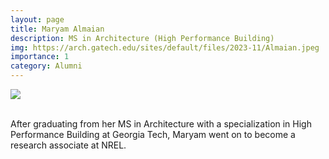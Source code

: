 ```yaml
---
layout: page
title: Maryam Almaian
description: MS in Architecture (High Performance Building)
img: https://arch.gatech.edu/sites/default/files/2023-11/Almaian.jpeg
importance: 1
category: Alumni
---
```


<div class="profile"> 
<img src="https://arch.gatech.edu/sites/default/files/2023-11/Almaian.jpeg" class="img-fluid z-depth-1 rounded"/>
</div>
<br>

After graduating from her MS in Architecture with a specialization in High Performance Building at Georgia Tech, Maryam went on to become a research associate at NREL.
